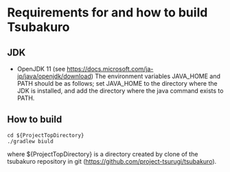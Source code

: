 # Requirements for and how to build Tsubakuro

## JDK
* OpenJDK 11 (see https://docs.microsoft.com/ja-jp/java/openjdk/download)
The environment variables JAVA_HOME and PATH should be as follows;
set JAVA_HOME to the directory where the JDK is installed, 
and add the directory where the java command exists to PATH.

## How to build
```
cd ${ProjectTopDirectory}
./gradlew biuld
```
where ${ProjectTopDirectory} is a directory created by clone of the tsubakuro repository in git (https://github.com/project-tsurugi/tsubakuro).
